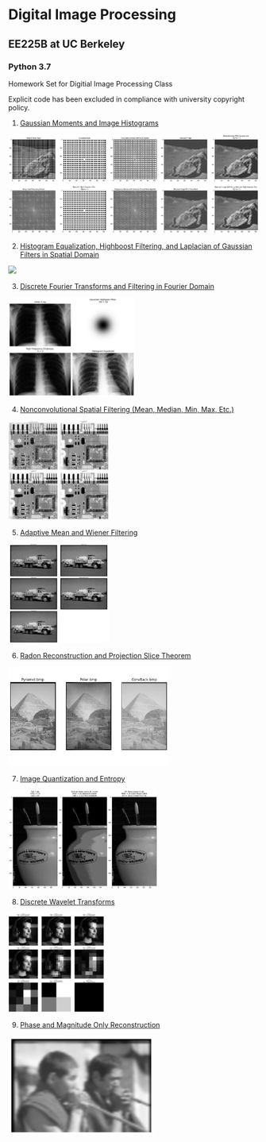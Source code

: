 # Digital Image Processing
## EE225B at UC Berkeley
### Python 3.7

Homework Set for Digitial Image Processing Class

Explicit code has been excluded in compliance with university copyright policy.

1. [Gaussian Moments and Image Histograms](https://emaadkhwaja.github.io/Digital-Image-Processing/Problem%20Set%201.html)

<img src="https://github.com/EmaadKhwaja/Digital-Image-Processing/blob/main/images/1.png?raw=true" height="200">

2. [Histogram Equalization, Highboost Filtering, and Laplacian of Gaussian Filters in Spatial Domain](https://emaadkhwaja.github.io/Digital-Image-Processing/Problem%20Set%202.html)

<img src="https://github.com/EmaadKhwaja/Digital-Image-Processing/blob/main/images/2.png?raw=true" height="200">

3. [Discrete Fourier Transforms and Filtering in Fourier Domain](https://emaadkhwaja.github.io/Digital-Image-Processing/Problem%20Set%203.html)

<img src="https://github.com/EmaadKhwaja/Digital-Image-Processing/blob/main/images/3.png?raw=true" height="200">

4. [Nonconvolutional Spatial Filtering (Mean, Median, Min, Max, Etc.)](https://emaadkhwaja.github.io/Digital-Image-Processing/Problem%20Set%204.html)

<img src="https://github.com/EmaadKhwaja/Digital-Image-Processing/blob/main/images/4.png?raw=true" height="200">

5. [Adaptive Mean and Wiener Filtering](https://emaadkhwaja.github.io/Digital-Image-Processing/Problem%20Set%205.html)

<img src="https://github.com/EmaadKhwaja/Digital-Image-Processing/blob/main/images/5.png?raw=true" height="200">

6. [Radon Reconstruction and Projection Slice Theorem](https://emaadkhwaja.github.io/Digital-Image-Processing/Problem%20Set%206.html)

<img src="https://github.com/EmaadKhwaja/Digital-Image-Processing/blob/main/images/6.png?raw=true" height="200">

7. [Image Quantization and Entropy](https://emaadkhwaja.github.io/Digital-Image-Processing/Problem%20Set%207.html)

<img src="https://github.com/EmaadKhwaja/Digital-Image-Processing/blob/main/images/7.png?raw=true" height="200">

8. [Discrete Wavelet Transforms](https://emaadkhwaja.github.io/Digital-Image-Processing/Problem%20Set%208.html)

<img src="https://github.com/EmaadKhwaja/Digital-Image-Processing/blob/main/images/8.png?raw=true" height="200">

9. [Phase and Magnitude Only Reconstruction](https://emaadkhwaja.github.io/Digital-Image-Processing/Problem%20Set%209.html)

<img src="https://github.com/EmaadKhwaja/Digital-Image-Processing/blob/main/images/9.png?raw=true" height="200">
